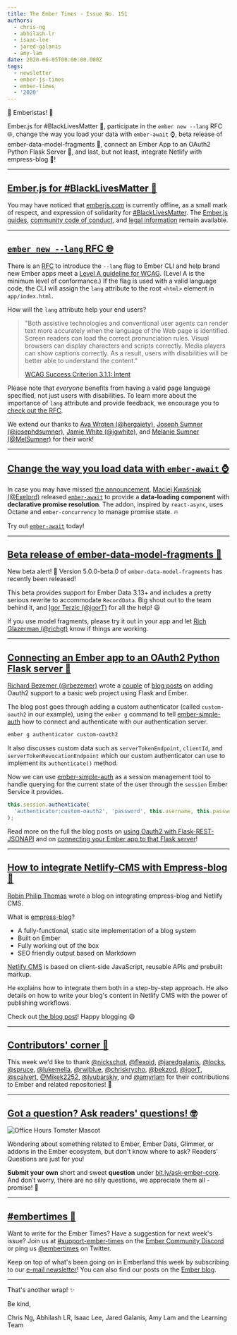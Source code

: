 ```yaml
---
title: The Ember Times - Issue No. 151
authors:
  - chris-ng
  - abhilash-lr
  - isaac-lee
  - jared-galanis
  - amy-lam
date: 2020-06-05T00:00:00.000Z
tags:
  - newsletter
  - ember-js-times
  - ember-times
  - '2020'
---
```



👋 Emberistas! 🐹

Ember.js for #BlackLivesMatter 🤝,
participate in the `ember new --lang` RFC 🌐,
change the way you load your data with `ember-await` ⌚,
beta release of ember-data-model-fragments 🚢,
connect an Ember App to an OAuth2 Python Flask Server 🔐,
and last, but not least, integrate Netlify with empress-blog 🚀!
 
<!-- READMORE -->

---

## [Ember.js for #BlackLivesMatter 🤝](https://twitter.com/emberjs/status/1267574075674812416)

You may have noticed that [emberjs.com](https://emberjs.com/) is currently offline, as a small mark of respect, and expression of solidarity for [#BlackLivesMatter](https://blacklivesmatter.com/). The [Ember.js guides](https://guides.emberjs.com/), [community code of conduct](https://emberjs.com/guidelines), and [legal information](https://emberjs.com/about/legal) remain available.

---

## [`ember new --lang` RFC 🌐](https://github.com/emberjs/rfcs/pull/635)

There is an [RFC](https://github.com/emberjs/rfcs/pull/635) to introduce the `--lang` flag to Ember CLI and help brand new Ember apps meet a [Level A guideline for WCAG](https://www.w3.org/WAI/WCAG21/Understanding/language-of-page.html). (Level A is the minimum level of conformance.) If the flag is used with a valid language code, the CLI will assign the `lang` attribute to the root `<html>` element in `app/index.html`.

How will the `lang` attribute help your end users?

> "Both assistive technologies and conventional user agents can render text more accurately when the language of the Web page is identified. Screen readers can load the correct pronunciation rules. Visual browsers can display characters and scripts correctly. Media players can show captions correctly. As a result, users with disabilities will be better able to understand the content."
>
> [WCAG Success Criterion 3.1.1: Intent](https://www.w3.org/WAI/WCAG21/Understanding/language-of-page.html#intent)

<!-- alex ignore just -->
Please note that <span style="font-style: italic;">everyone</span> benefits from having a valid page language specified, not just users with disabilities. To learn more about the importance of `lang` attribute and provide feedback, we encourage you to [check out the RFC](https://github.com/emberjs/rfcs/pull/635).

<!-- alex ignore White -->
We extend our thanks to [Ava Wroten (@hergaiety)](https://github.com/hergaiety), [Joseph Sumner (@josephdsumner)](https://github.com/josephdsumner), [Jamie White (@jgwhite)](http://github.com/jgwhite), and [Melanie Sumner (@MelSumner)](https://github.com/MelSumner) for their work!

---

## [Change the way you load data with `ember-await` ⌚](https://exelord.gitbook.io/ember-await/)

In case you may have missed [the announcement](https://twitter.com/TheExelord/status/1257674588256903177), [Maciej Kwaśniak (@Exelord)](https://github.com/Exelord) released [`ember-await`](https://exelord.gitbook.io/ember-await/) to provide a **data-loading component** with **declarative promise resolution**. The addon, inspired by `react-async`, uses Octane and `ember-concurrency` to manage promise state. 🔥

Try out [`ember-await`](https://exelord.gitbook.io/ember-await/) today!

---

## [Beta release of ember-data-model-fragments 🚢](https://github.com/lytics/ember-data-model-fragments/releases/tag/5.0.0-beta.0)

New beta alert! 🚨 Version 5.0.0-beta.0 of `ember-data-model-fragments` has recently been released!  
 
This beta provides support for Ember Data 3.13+ and includes a pretty serious rewrite to accommodate `RecordData`. Big shout out to the team behind it, and [Igor Terzic
(@igorT)](https://github.com/igorT) for all the help! 😃

If you use model fragments, please try it out in your app and let [Rich Glazerman (@richgt)](https://github.com/richgt) know if things are working. 

---

## [Connecting an Ember app to an OAuth2 Python Flask server 🔐](https://blog.softwarebyrichard.com/2020/05/26/connecting-an-ember-app-to-oauth2-python-flask-server/)

[Richard Bezemer (@rbezemer)](https://github.com/rbezemer) wrote a [couple](https://blog.softwarebyrichard.com/2020/05/19/using-oauth2-with-flask-rest-jsonapi/) of [blog posts](https://blog.softwarebyrichard.com/2020/05/26/connecting-an-ember-app-to-oauth2-python-flask-server/) on adding Oauth2 support to a basic web project using Flask and Ember.

The blog post goes through adding a custom authenticator (called `custom-oauth2` in our example), using the `ember g` command to tell [ember-simple-auth](https://ember-simple-auth.com/) how to connect and authenticate with our authentication server.

```sh
ember g authenticator custom-oauth2
```

It also discusses custom data such as `serverTokenEndpoint`, `clientId`, and `serverTokenRevocationEndpoint` which our custom authenticator can use to implement its `authenticate()` method.

Now we can use [ember-simple-auth](https://ember-simple-auth.com/) as a session management tool to handle querying for the current state of the user through the `session` Ember Service it provides.

```js
this.session.authenticate(
  'authenticator:custom-oauth2', 'password', this.username, this.password
);
```

Read more on the full the blog posts on [using Oauth2 with Flask-REST-JSONAPI](https://blog.softwarebyrichard.com/2020/05/19/using-oauth2-with-flask-rest-jsonapi/) and on [connecting your Ember app to that Flask server](https://blog.softwarebyrichard.com/2020/05/26/connecting-an-ember-app-to-oauth2-python-flask-server/)!

---

## [How to integrate Netlify-CMS with Empress-blog 🚀](https://www.mylittletechlife.com/integrate-netlify-cms-with-empress-blog)

[Robin Philip Thomas](https://github.com/MalayaliRobz) wrote a blog on integrating empress-blog and Netlify CMS.

What is [empress-blog](https://github.com/empress/empress-blog)?

- A fully-functional, static site implementation of a blog system
- Built on Ember
- Fully working out of the box
- SEO friendly output based on Markdown

[Netlify CMS](https://www.netlifycms.org/) is based on client-side JavaScript, reusable APIs and prebuilt markup.

He explains how to integrate them both in a step-by-step approach. He also details on how to write your blog's content in Netlify CMS with the power of publishing workflows.

Check out [the blog post](https://www.mylittletechlife.com/integrate-netlify-cms-with-empress-blog)! Happy blogging 😄

---

## [Contributors' corner 👏](https://guides.emberjs.com/release/contributing/repositories/)

<p>This week we'd like to thank <a href="https://github.com/nickschot" target="gh-user">@nickschot</a>, <a href="https://github.com/flexoid" target="gh-user">@flexoid</a>, <a href="https://github.com/jaredgalanis" target="gh-user">@jaredgalanis</a>, <a href="https://github.com/locks" target="gh-user">@locks</a>, <a href="https://github.com/spruce" target="gh-user">@spruce</a>, <a href="https://github.com/lukemelia" target="gh-user">@lukemelia</a>, <a href="https://github.com/rwjblue" target="gh-user">@rwjblue</a>, <a href="https://github.com/chriskrycho" target="gh-user">@chriskrycho</a>, <a href="https://github.com/bekzod" target="gh-user">@bekzod</a>, <a href="https://github.com/igorT" target="gh-user">@igorT</a>, <a href="https://github.com/scalvert" target="gh-user">@scalvert</a>, <a href="https://github.com/Mikek2252" target="gh-user">@Mikek2252</a>, <a href="https://github.com/lyubarskiy" target="gh-user">@lyubarskiy</a>, and <a href="https://github.com/amyrlam" target="gh-user">@amyrlam</a> for their contributions to Ember and related repositories! 💖</p>

---

## [Got a question? Ask readers' questions! 🤓](https://docs.google.com/forms/d/e/1FAIpQLScqu7Lw_9cIkRtAiXKitgkAo4xX_pV1pdCfMJgIr6Py1V-9Og/viewform)

<div class="blog-row">
  <img class="float-right small transparent padded" alt="Office Hours Tomster Mascot" title="Readers' Questions" src="/images/tomsters/officehours.png" />

  <p>Wondering about something related to Ember, Ember Data, Glimmer, or addons in the Ember ecosystem, but don't know where to ask? Readers’ Questions are just for you!</p>

  <p><strong>Submit your own</strong> short and sweet <strong>question</strong> under <a href="https://bit.ly/ask-ember-core" target="rq">bit.ly/ask-ember-core</a>. And don’t worry, there are no silly questions, we appreciate them all - promise! 🤞</p>
</div>

---

## [#embertimes 📰](https://blog.emberjs.com/tags/newsletter.html)

Want to write for the Ember Times? Have a suggestion for next week's issue? Join us at [#support-ember-times](https://discordapp.com/channels/480462759797063690/485450546887786506) on the [Ember Community Discord](https://discordapp.com/invite/zT3asNS) or ping us [@embertimes](https://twitter.com/embertimes) on Twitter.

Keep on top of what's been going on in Emberland this week by subscribing to our [e-mail newsletter](https://the-emberjs-times.ongoodbits.com/)! You can also find our posts on the [Ember blog](https://emberjs.com/blog/tags/newsletter.html).

---

That's another wrap! ✨

Be kind,

Chris Ng, Abhilash LR, Isaac Lee, Jared Galanis, Amy Lam and the Learning Team
